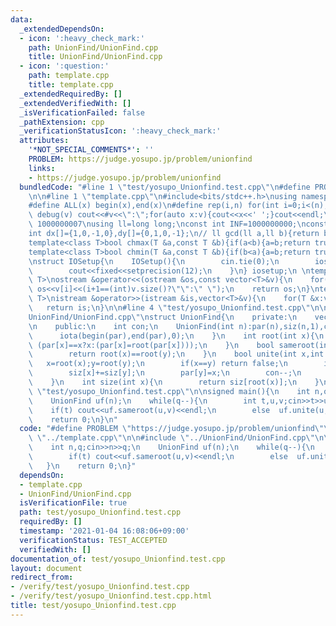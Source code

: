 ```yaml
---
data:
  _extendedDependsOn:
  - icon: ':heavy_check_mark:'
    path: UnionFind/UnionFind.cpp
    title: UnionFind/UnionFind.cpp
  - icon: ':question:'
    path: template.cpp
    title: template.cpp
  _extendedRequiredBy: []
  _extendedVerifiedWith: []
  _isVerificationFailed: false
  _pathExtension: cpp
  _verificationStatusIcon: ':heavy_check_mark:'
  attributes:
    '*NOT_SPECIAL_COMMENTS*': ''
    PROBLEM: https://judge.yosupo.jp/problem/unionfind
    links:
    - https://judge.yosupo.jp/problem/unionfind
  bundledCode: "#line 1 \"test/yosupo_Unionfind.test.cpp\"\n#define PROBLEM \"https://judge.yosupo.jp/problem/unionfind\"\
    \n\n#line 1 \"template.cpp\"\n#include<bits/stdc++.h>\nusing namespace std;\n\
    #define ALL(x) begin(x),end(x)\n#define rep(i,n) for(int i=0;i<(n);i++)\n#define\
    \ debug(v) cout<<#v<<\":\";for(auto x:v){cout<<x<<' ';}cout<<endl;\n#define mod\
    \ 1000000007\nusing ll=long long;\nconst int INF=1000000000;\nconst ll LINF=1001002003004005006ll;\n\
    int dx[]={1,0,-1,0},dy[]={0,1,0,-1};\n// ll gcd(ll a,ll b){return b?gcd(b,a%b):a;}\n\
    template<class T>bool chmax(T &a,const T &b){if(a<b){a=b;return true;}return false;}\n\
    template<class T>bool chmin(T &a,const T &b){if(b<a){a=b;return true;}return false;}\n\
    \nstruct IOSetup{\n    IOSetup(){\n        cin.tie(0);\n        ios::sync_with_stdio(0);\n\
    \        cout<<fixed<<setprecision(12);\n    }\n} iosetup;\n \ntemplate<typename\
    \ T>\nostream &operator<<(ostream &os,const vector<T>&v){\n    for(int i=0;i<(int)v.size();i++)\
    \ os<<v[i]<<(i+1==(int)v.size()?\"\":\" \");\n    return os;\n}\ntemplate<typename\
    \ T>\nistream &operator>>(istream &is,vector<T>&v){\n    for(T &x:v)is>>x;\n \
    \   return is;\n}\n\n#line 4 \"test/yosupo_Unionfind.test.cpp\"\n\n#line 1 \"\
    UnionFind/UnionFind.cpp\"\nstruct UnionFind{\n    private:\n    vector<int> par,siz;\n\
    \n    public:\n    int con;\n    UnionFind(int n):par(n),siz(n,1),con(n){\n  \
    \      iota(begin(par),end(par),0);\n    }\n    int root(int x){\n        return\
    \ (par[x]==x?x:(par[x]=root(par[x])));\n    }\n    bool sameroot(int x,int y){\n\
    \        return root(x)==root(y);\n    }\n    bool unite(int x,int y){\n     \
    \   x=root(x);y=root(y);\n        if(x==y) return false;\n        if(siz[x]<siz[y])swap(x,y);\n\
    \        siz[x]+=siz[y];\n        par[y]=x;\n        con--;\n        return true;\n\
    \    }\n    int size(int x){\n        return siz[root(x)];\n    }\n};\n#line 6\
    \ \"test/yosupo_Unionfind.test.cpp\"\n\nsigned main(){\n    int n,q;cin>>n>>q;\n\
    \    UnionFind uf(n);\n    while(q--){\n        int t,u,v;cin>>t>>u>>v;\n    \
    \    if(t) cout<<uf.sameroot(u,v)<<endl;\n        else  uf.unite(u,v);\n    }\n\
    \    return 0;\n}\n"
  code: "#define PROBLEM \"https://judge.yosupo.jp/problem/unionfind\"\n\n#include\
    \ \"../template.cpp\"\n\n#include \"../UnionFind/UnionFind.cpp\"\n\nsigned main(){\n\
    \    int n,q;cin>>n>>q;\n    UnionFind uf(n);\n    while(q--){\n        int t,u,v;cin>>t>>u>>v;\n\
    \        if(t) cout<<uf.sameroot(u,v)<<endl;\n        else  uf.unite(u,v);\n \
    \   }\n    return 0;\n}"
  dependsOn:
  - template.cpp
  - UnionFind/UnionFind.cpp
  isVerificationFile: true
  path: test/yosupo_Unionfind.test.cpp
  requiredBy: []
  timestamp: '2021-01-04 16:08:06+09:00'
  verificationStatus: TEST_ACCEPTED
  verifiedWith: []
documentation_of: test/yosupo_Unionfind.test.cpp
layout: document
redirect_from:
- /verify/test/yosupo_Unionfind.test.cpp
- /verify/test/yosupo_Unionfind.test.cpp.html
title: test/yosupo_Unionfind.test.cpp
---
```

